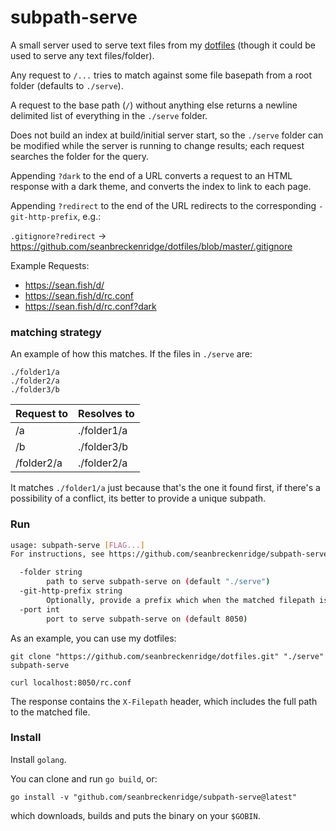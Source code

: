 # subpath-serve

A small server used to serve text files from my [dotfiles](https://github.com/seanbreckenridge/dotfiles) (though it could be used to serve any text files/folder).

Any request to `/...` tries to match against some file basepath from a root folder (defaults to `./serve`).

A request to the base path (`/`) without anything else returns a newline delimited list of everything in the `./serve` folder.

Does not build an index at build/initial server start, so the `./serve` folder can be modified while the server is running to change results; each request searches the folder for the query.

Appending `?dark` to the end of a URL converts a request to an HTML response with a dark theme, and converts the index to link to each page.

Appending `?redirect` to the end of the URL redirects to the corresponding `-git-http-prefix`, e.g.:

`.gitignore?redirect` -> <https://github.com/seanbreckenridge/dotfiles/blob/master/.gitignore>

Example Requests:

- <https://sean.fish/d/>
- <https://sean.fish/d/rc.conf>
- <https://sean.fish/d/rc.conf?dark>

### matching strategy

An example of how this matches. If the files in `./serve` are:

```
./folder1/a
./folder2/a
./folder3/b
```

| Request to | Resolves to |
| ---------- | ----------- |
| /a         | ./folder1/a |
| /b         | ./folder3/b |
| /folder2/a | ./folder2/a |

It matches `./folder1/a` just because that's the one it found first, if there's a possibility of a conflict, its better to provide a unique subpath.

### Run

```sh
usage: subpath-serve [FLAG...]
For instructions, see https://github.com/seanbreckenridge/subpath-serve

  -folder string
    	path to serve subpath-serve on (default "./serve")
  -git-http-prefix string
    	Optionally, provide a prefix which when the matched filepath is appended to, links to a git web view (e.g. https://github.com/seanbreckenridge/dotfiles/blob/master)
  -port int
    	port to serve subpath-serve on (default 8050)
```

As an example, you can use my dotfiles:

```
git clone "https://github.com/seanbreckenridge/dotfiles.git" "./serve"
subpath-serve
```

```
curl localhost:8050/rc.conf
```

The response contains the `X-Filepath` header, which includes the full path to the matched file.

### Install

Install `golang`.

You can clone and run `go build`, or:

```
go install -v "github.com/seanbreckenridge/subpath-serve@latest"
```

which downloads, builds and puts the binary on your `$GOBIN`.
